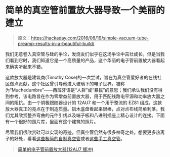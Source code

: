 # 简单的真空管前置放大器导致一个美丽的建立

> 原文：<https://hackaday.com/2016/06/19/simple-vacuum-tube-preamp-results-in-a-beautiful-build/>

我们无意卷入真空管与硅的争论，发烧友们似乎在这场争论中茁壮成长。但是当我们看到它时，我们知道它是一个高质量的产品，这个华丽的电子管前置放大器看起来确实听起来不错。

这款放大器是建筑商(Timothy Cose)的一次尝试，旨在为真空管爱好者的在线社区做点贡献，这个社区曾引导他进入玻璃下的电子世界。被称为“Muchedumbre”——西班牙语是“人群”或“暴民”的意思；我们承认我们没有得到参考，该电路旨在作为零增益前置放大器，用于匹配线路电平源和功率放大器之间的阻抗。由一个阴极跟随器设计的 12AU7 和一个用于整流的 EZ81 组成，这款放大器真正的亮点在于制造质量。铝木底盘看起来很棒，点对点布线简单利落。我们尤其欣赏整齐弯曲的元件引线以及端子板和八进制插座上精心设计的连接。下面有一个很好的照片库，里面有这个建筑的照片。

尽管我们很欣赏硅可以实现的奇迹，但真空管仍然有很多神奇之处。想要更多热离子的好处，看看[这些极简的自制真空管](http://hackaday.com/2016/05/04/home-brew-vacuum-tubes-are-easier-than-you-think/)或者[这些手工真空管](http://hackaday.com/2014/11/21/artisanal-vacuum-tubes-hackaday-shows-you-how/)。

> [简单的电子管前置放大器(12AU7 缓冲)](http://imgur.com/a/hedaB)